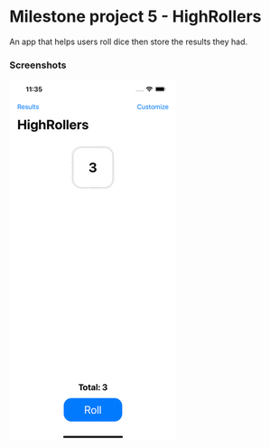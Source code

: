 # Milestone project 5 - HighRollers
An app that helps users roll dice then store the results they had.
### Screenshots
![Screenshot 25](./Screenshots/screenshot25.gif)